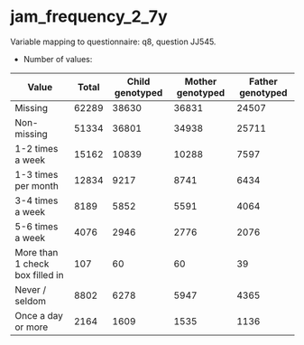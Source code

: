 # jam_frequency_2_7y
Variable mapping to questionnaire: q8, question JJ545.
- Number of values:

| Value | Total | Child genotyped | Mother genotyped | Father genotyped |
| ----- | ----- | --------------- | ---------------- | ---------------- |
| Missing | 62289 | 38630 | 36831 | 24507 |
| Non-missing | 51334 | 36801 | 34938 | 25711 |
| 1-2 times a week | 15162 | 10839 | 10288 |7597 |
| 1-3 times per month | 12834 | 9217 | 8741 |6434 |
| 3-4 times a week | 8189 | 5852 | 5591 |4064 |
| 5-6 times a week | 4076 | 2946 | 2776 |2076 |
| More than 1 check box filled in | 107 | 60 | 60 |39 |
| Never / seldom | 8802 | 6278 | 5947 |4365 |
| Once a day or more | 2164 | 1609 | 1535 |1136 |



